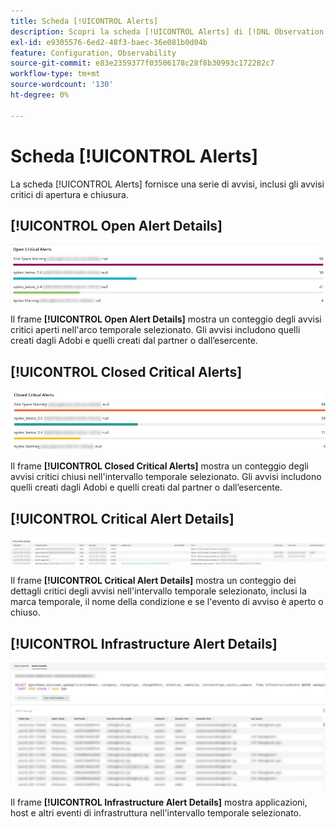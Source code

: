 ```yaml
---
title: Scheda [!UICONTROL Alerts]
description: Scopri la scheda [!UICONTROL Alerts] di [!DNL Observation for Adobe Commerce].
exl-id: e9305576-6ed2-48f3-baec-36e081b0d04b
feature: Configuration, Observability
source-git-commit: e83e2359377f03506178c28f8b30993c172282c7
workflow-type: tm+mt
source-wordcount: '130'
ht-degree: 0%

---
```


# Scheda [!UICONTROL Alerts]

La scheda [!UICONTROL Alerts] fornisce una serie di avvisi, inclusi gli avvisi critici di apertura e chiusura.

## [!UICONTROL Open Alert Details]

![Apri avvisi critici](../../assets/tools/observation-for-adobe-commerce/alerts-tab-1.jpg)

Il frame **[!UICONTROL Open Alert Details]** mostra un conteggio degli avvisi critici aperti nell&#39;arco temporale selezionato. Gli avvisi includono quelli creati dagli Adobi e quelli creati dal partner o dall’esercente.

## [!UICONTROL Closed Critical Alerts]

![Avvisi critici chiusi](../../assets/tools/observation-for-adobe-commerce/alerts-tab-2.jpg)

Il frame **[!UICONTROL Closed Critical Alerts]** mostra un conteggio degli avvisi critici chiusi nell&#39;intervallo temporale selezionato. Gli avvisi includono quelli creati dagli Adobi e quelli creati dal partner o dall’esercente.

## [!UICONTROL Critical Alert Details]

![Dettagli avviso critico](../../assets/tools/observation-for-adobe-commerce/alerts-tab-3.jpg)

Il frame **[!UICONTROL Critical Alert Details]** mostra un conteggio dei dettagli critici degli avvisi nell&#39;intervallo temporale selezionato, inclusi la marca temporale, il nome della condizione e se l&#39;evento di avviso è aperto o chiuso.

## [!UICONTROL Infrastructure Alert Details]

![Dettagli avviso infrastruttura](../../assets/tools/observation-for-adobe-commerce/alerts-tab-4.jpg)

Il frame **[!UICONTROL Infrastructure Alert Details]** mostra applicazioni, host e altri eventi di infrastruttura nell&#39;intervallo temporale selezionato.
